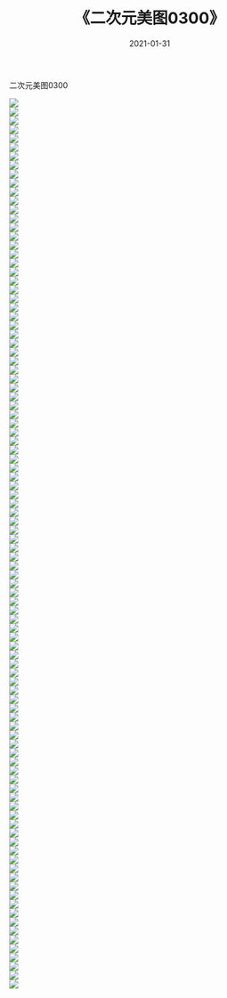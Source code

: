 ﻿---
layout: post
title:  《二次元美图0300》
date:   2021-01-31
img: http://imgx.orgx.ga/二次元/2021/二次元美图0300/000.jpg
categories: [美女, 清纯, 唯美]
---

二次元美图0300

 ![](http://imgx.orgx.ga/二次元/2021/二次元美图0300/001.jpg) <br>![](http://imgx.orgx.ga/二次元/2021/二次元美图0300/002.jpg) <br>![](http://imgx.orgx.ga/二次元/2021/二次元美图0300/003.jpg) <br>![](http://imgx.orgx.ga/二次元/2021/二次元美图0300/004.jpg) <br>![](http://imgx.orgx.ga/二次元/2021/二次元美图0300/005.jpg) <br>![](http://imgx.orgx.ga/二次元/2021/二次元美图0300/006.jpg) <br>![](http://imgx.orgx.ga/二次元/2021/二次元美图0300/007.jpg) <br>![](http://imgx.orgx.ga/二次元/2021/二次元美图0300/008.jpg) <br>![](http://imgx.orgx.ga/二次元/2021/二次元美图0300/009.jpg) <br>![](http://imgx.orgx.ga/二次元/2021/二次元美图0300/010.jpg) <br>![](http://imgx.orgx.ga/二次元/2021/二次元美图0300/011.jpg) <br>![](http://imgx.orgx.ga/二次元/2021/二次元美图0300/012.jpg) <br>![](http://imgx.orgx.ga/二次元/2021/二次元美图0300/013.jpg) <br>![](http://imgx.orgx.ga/二次元/2021/二次元美图0300/014.jpg) <br>![](http://imgx.orgx.ga/二次元/2021/二次元美图0300/015.jpg) <br>![](http://imgx.orgx.ga/二次元/2021/二次元美图0300/016.jpg) <br>![](http://imgx.orgx.ga/二次元/2021/二次元美图0300/017.jpg) <br>![](http://imgx.orgx.ga/二次元/2021/二次元美图0300/018.jpg) <br>![](http://imgx.orgx.ga/二次元/2021/二次元美图0300/019.jpg) <br>![](http://imgx.orgx.ga/二次元/2021/二次元美图0300/020.jpg) <br>![](http://imgx.orgx.ga/二次元/2021/二次元美图0300/021.jpg) <br>![](http://imgx.orgx.ga/二次元/2021/二次元美图0300/022.jpg) <br>![](http://imgx.orgx.ga/二次元/2021/二次元美图0300/023.jpg) <br>![](http://imgx.orgx.ga/二次元/2021/二次元美图0300/024.jpg) <br>![](http://imgx.orgx.ga/二次元/2021/二次元美图0300/025.jpg) <br>![](http://imgx.orgx.ga/二次元/2021/二次元美图0300/026.jpg) <br>![](http://imgx.orgx.ga/二次元/2021/二次元美图0300/027.jpg) <br>![](http://imgx.orgx.ga/二次元/2021/二次元美图0300/028.jpg) <br>![](http://imgx.orgx.ga/二次元/2021/二次元美图0300/029.jpg) <br>![](http://imgx.orgx.ga/二次元/2021/二次元美图0300/030.jpg) <br>![](http://imgx.orgx.ga/二次元/2021/二次元美图0300/031.jpg) <br>![](http://imgx.orgx.ga/二次元/2021/二次元美图0300/032.jpg) <br>![](http://imgx.orgx.ga/二次元/2021/二次元美图0300/033.jpg) <br>![](http://imgx.orgx.ga/二次元/2021/二次元美图0300/034.jpg) <br>![](http://imgx.orgx.ga/二次元/2021/二次元美图0300/035.jpg) <br>![](http://imgx.orgx.ga/二次元/2021/二次元美图0300/036.jpg) <br>![](http://imgx.orgx.ga/二次元/2021/二次元美图0300/037.jpg) <br>![](http://imgx.orgx.ga/二次元/2021/二次元美图0300/038.jpg) <br>![](http://imgx.orgx.ga/二次元/2021/二次元美图0300/039.jpg) <br>![](http://imgx.orgx.ga/二次元/2021/二次元美图0300/040.jpg) <br>![](http://imgx.orgx.ga/二次元/2021/二次元美图0300/041.jpg) <br>![](http://imgx.orgx.ga/二次元/2021/二次元美图0300/042.jpg) <br>![](http://imgx.orgx.ga/二次元/2021/二次元美图0300/043.jpg) <br>![](http://imgx.orgx.ga/二次元/2021/二次元美图0300/044.jpg) <br>![](http://imgx.orgx.ga/二次元/2021/二次元美图0300/045.jpg) <br>![](http://imgx.orgx.ga/二次元/2021/二次元美图0300/046.jpg) <br>![](http://imgx.orgx.ga/二次元/2021/二次元美图0300/047.jpg) <br>![](http://imgx.orgx.ga/二次元/2021/二次元美图0300/048.jpg) <br>![](http://imgx.orgx.ga/二次元/2021/二次元美图0300/049.jpg) <br>![](http://imgx.orgx.ga/二次元/2021/二次元美图0300/050.jpg) <br>![](http://imgx.orgx.ga/二次元/2021/二次元美图0300/051.jpg) <br>![](http://imgx.orgx.ga/二次元/2021/二次元美图0300/052.jpg) <br>![](http://imgx.orgx.ga/二次元/2021/二次元美图0300/053.jpg) <br>![](http://imgx.orgx.ga/二次元/2021/二次元美图0300/054.jpg) <br>![](http://imgx.orgx.ga/二次元/2021/二次元美图0300/055.jpg) <br>![](http://imgx.orgx.ga/二次元/2021/二次元美图0300/056.jpg) <br>![](http://imgx.orgx.ga/二次元/2021/二次元美图0300/057.jpg) <br>![](http://imgx.orgx.ga/二次元/2021/二次元美图0300/058.jpg) <br>![](http://imgx.orgx.ga/二次元/2021/二次元美图0300/059.jpg) <br>![](http://imgx.orgx.ga/二次元/2021/二次元美图0300/060.jpg) <br>![](http://imgx.orgx.ga/二次元/2021/二次元美图0300/061.jpg) <br>![](http://imgx.orgx.ga/二次元/2021/二次元美图0300/062.jpg) <br>![](http://imgx.orgx.ga/二次元/2021/二次元美图0300/063.jpg) <br>![](http://imgx.orgx.ga/二次元/2021/二次元美图0300/064.jpg) <br>![](http://imgx.orgx.ga/二次元/2021/二次元美图0300/065.jpg) <br>![](http://imgx.orgx.ga/二次元/2021/二次元美图0300/066.jpg) <br>![](http://imgx.orgx.ga/二次元/2021/二次元美图0300/067.jpg) <br>![](http://imgx.orgx.ga/二次元/2021/二次元美图0300/068.jpg) <br>![](http://imgx.orgx.ga/二次元/2021/二次元美图0300/069.jpg) <br>![](http://imgx.orgx.ga/二次元/2021/二次元美图0300/070.jpg) <br>![](http://imgx.orgx.ga/二次元/2021/二次元美图0300/071.jpg) <br>![](http://imgx.orgx.ga/二次元/2021/二次元美图0300/072.jpg) <br>![](http://imgx.orgx.ga/二次元/2021/二次元美图0300/073.jpg) <br>![](http://imgx.orgx.ga/二次元/2021/二次元美图0300/074.jpg) <br>![](http://imgx.orgx.ga/二次元/2021/二次元美图0300/075.jpg) <br>![](http://imgx.orgx.ga/二次元/2021/二次元美图0300/076.jpg) <br>![](http://imgx.orgx.ga/二次元/2021/二次元美图0300/077.jpg) <br>![](http://imgx.orgx.ga/二次元/2021/二次元美图0300/078.jpg) <br>![](http://imgx.orgx.ga/二次元/2021/二次元美图0300/079.jpg) <br>![](http://imgx.orgx.ga/二次元/2021/二次元美图0300/080.jpg) <br>![](http://imgx.orgx.ga/二次元/2021/二次元美图0300/081.jpg) <br>![](http://imgx.orgx.ga/二次元/2021/二次元美图0300/082.jpg) <br>![](http://imgx.orgx.ga/二次元/2021/二次元美图0300/083.jpg) <br>![](http://imgx.orgx.ga/二次元/2021/二次元美图0300/084.jpg) <br>![](http://imgx.orgx.ga/二次元/2021/二次元美图0300/085.jpg) <br>![](http://imgx.orgx.ga/二次元/2021/二次元美图0300/086.jpg) <br>![](http://imgx.orgx.ga/二次元/2021/二次元美图0300/087.jpg) <br>![](http://imgx.orgx.ga/二次元/2021/二次元美图0300/088.jpg) <br>![](http://imgx.orgx.ga/二次元/2021/二次元美图0300/089.jpg) <br>![](http://imgx.orgx.ga/二次元/2021/二次元美图0300/090.jpg) <br>![](http://imgx.orgx.ga/二次元/2021/二次元美图0300/091.jpg) <br>![](http://imgx.orgx.ga/二次元/2021/二次元美图0300/092.jpg) <br>![](http://imgx.orgx.ga/二次元/2021/二次元美图0300/093.jpg) <br>![](http://imgx.orgx.ga/二次元/2021/二次元美图0300/094.jpg) <br>![](http://imgx.orgx.ga/二次元/2021/二次元美图0300/095.jpg) <br>![](http://imgx.orgx.ga/二次元/2021/二次元美图0300/096.jpg) <br>![](http://imgx.orgx.ga/二次元/2021/二次元美图0300/097.jpg) <br>![](http://imgx.orgx.ga/二次元/2021/二次元美图0300/098.jpg) <br>![](http://imgx.orgx.ga/二次元/2021/二次元美图0300/099.jpg) <br>![](http://imgx.orgx.ga/二次元/2021/二次元美图0300/100.jpg) <br>